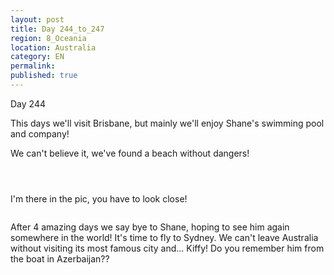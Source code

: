 ```yaml
---
layout: post
title: Day 244_to_247
region: 8_Oceania
location: Australia
category: EN
permalink:
published: true
---
```


Day 244

This days we'll visit Brisbane, but mainly we'll enjoy Shane's swimming pool and company!

We can't believe it, we've found a beach without dangers!

<p><a
href="https://lh3.googleusercontent.com/95aP8FSi9rqbbyIU6puciX2w-JzFSGW7QvYkbefcA4kgXt8SoekbaposqPas-5lHieMEBBrY-LpUHO-aK75sPwyrwrxnhid_WLsdWM6HJs6D4sEMJ7W-3-wWQrEFTU4HwpvSIJbXqwDKDS_j8Cv5KeQLZICMmSjeesSOjBG0mI_fBga6FIEBJZkWGpPZzpeftDjkQl4xg0CfEKNBjBqve6Hwetlo5aLctQQBWeU3YvzhfGPi4abGbBGu_fnVQk9w9INjA9oveWmbXnPUuPmlQbqbHR_hPW0-hp724339fChuZgxSqSvjd_dZxirc2Fl7h56SHedN1ATEpAXMwSm_tYyNeouND-U3uSDHxM4HWbA48g6Bs8-g4mOZcUcgPa_1ib2KX_fblzHzup53hDS20Wy6DOGp4tkmRN7NZpY2lAasUkhCZqmCNZOS91KMLCnUU59nHMjiqovuR9ZTTklCTdiHZa7hRnjTTlCB0Cq2qmOPMofI0ztjZ2foHOP-rcdqh0lbx-p51esqHmXJ0xJDwsxxQkGU2ASQ3-wI3TXHywdZeiNxC8pyvo_xrt1tMoieAr9yLYUxIrsjOKktPfh9vdwtdwoTQam680qdUuv_EUo6Bw9vkeGThJl3eN46GFaOJCgv942k0paRYFpg39Phv_nVBiKYuTTXc-01wZ3fGib3WUoqq6xnA5M0tgWwCdKmy1L-V3mRb7VQP5FD-akuP1eI=w643-h482-no"><img 
src="https://lh3.googleusercontent.com/95aP8FSi9rqbbyIU6puciX2w-JzFSGW7QvYkbefcA4kgXt8SoekbaposqPas-5lHieMEBBrY-LpUHO-aK75sPwyrwrxnhid_WLsdWM6HJs6D4sEMJ7W-3-wWQrEFTU4HwpvSIJbXqwDKDS_j8Cv5KeQLZICMmSjeesSOjBG0mI_fBga6FIEBJZkWGpPZzpeftDjkQl4xg0CfEKNBjBqve6Hwetlo5aLctQQBWeU3YvzhfGPi4abGbBGu_fnVQk9w9INjA9oveWmbXnPUuPmlQbqbHR_hPW0-hp724339fChuZgxSqSvjd_dZxirc2Fl7h56SHedN1ATEpAXMwSm_tYyNeouND-U3uSDHxM4HWbA48g6Bs8-g4mOZcUcgPa_1ib2KX_fblzHzup53hDS20Wy6DOGp4tkmRN7NZpY2lAasUkhCZqmCNZOS91KMLCnUU59nHMjiqovuR9ZTTklCTdiHZa7hRnjTTlCB0Cq2qmOPMofI0ztjZ2foHOP-rcdqh0lbx-p51esqHmXJ0xJDwsxxQkGU2ASQ3-wI3TXHywdZeiNxC8pyvo_xrt1tMoieAr9yLYUxIrsjOKktPfh9vdwtdwoTQam680qdUuv_EUo6Bw9vkeGThJl3eN46GFaOJCgv942k0paRYFpg39Phv_nVBiKYuTTXc-01wZ3fGib3WUoqq6xnA5M0tgWwCdKmy1L-V3mRb7VQP5FD-akuP1eI=w643-h482-no" class="oversize" alt=""></a></p>

<p><a
href="https://lh3.googleusercontent.com/aMIkjbkgVB4rZSmEVQMTgQpbWfTUma-dBm1eHb28cKREJUTwqjhCCLLZCp1N2Ijs4VQsDaO-ZPiRN9JH7FsnnSZpxk1JHBTUJMejPqrFEW7FlN3c23ZmLb5HvT3l3JyS7BmN2QVcTrfgfkehxZ-asN_ePNOPcfOUjJgwrmZ2CB19KcMAP-x00_22qP6ES2u_Ok5qdJ5kXao4h-yRek-9OsyFVz35fAL2ROe15Cm3zxYggSaE1y8yGege-d_Y90QlAcuxSsWxno1bJwTNwKzxKfkw6N-HpQj7sDVRnCjd2UIV_1vzlcD7x__eurGBktUo5J4ECKBl2L0ezhrZSN6dxx66H6_C7bNmQT9yeJ9JQmkaOpgkzI9J-cNEUIht6rOBMQQM1svk0TP0qxbLjGCFsmLOrPvHeN0g6OjTYO9oLLbIyiYj6F-RtVNJzFBh53yKiIYeCzvmVRpj-HcYFp3Mv_kVo2BR24xRjcYTKwHSW-wZ3R8Q6kvAjwZMWnxE2ph2uGkbtaEU4FKfgvr_76WODnynnT10b9KhcBfg96YoxePlRFFYVA6mmcUqxLBhhdgxHRrPJgI9Urcjcqk6N-hb0l-kKbN6Ea5ANOVuEaciZm-TQExBytxkP__XDa0rMWVsZr2awsYbO6_eKOARp3G9TshHYlttvZbLqd6OP41uvDJbTqXJPM0_vQYWFaGDRQn4TgUBxuc-A_jyY2K1lWqaYpWj=w804-h603-no"><img 
src="https://lh3.googleusercontent.com/aMIkjbkgVB4rZSmEVQMTgQpbWfTUma-dBm1eHb28cKREJUTwqjhCCLLZCp1N2Ijs4VQsDaO-ZPiRN9JH7FsnnSZpxk1JHBTUJMejPqrFEW7FlN3c23ZmLb5HvT3l3JyS7BmN2QVcTrfgfkehxZ-asN_ePNOPcfOUjJgwrmZ2CB19KcMAP-x00_22qP6ES2u_Ok5qdJ5kXao4h-yRek-9OsyFVz35fAL2ROe15Cm3zxYggSaE1y8yGege-d_Y90QlAcuxSsWxno1bJwTNwKzxKfkw6N-HpQj7sDVRnCjd2UIV_1vzlcD7x__eurGBktUo5J4ECKBl2L0ezhrZSN6dxx66H6_C7bNmQT9yeJ9JQmkaOpgkzI9J-cNEUIht6rOBMQQM1svk0TP0qxbLjGCFsmLOrPvHeN0g6OjTYO9oLLbIyiYj6F-RtVNJzFBh53yKiIYeCzvmVRpj-HcYFp3Mv_kVo2BR24xRjcYTKwHSW-wZ3R8Q6kvAjwZMWnxE2ph2uGkbtaEU4FKfgvr_76WODnynnT10b9KhcBfg96YoxePlRFFYVA6mmcUqxLBhhdgxHRrPJgI9Urcjcqk6N-hb0l-kKbN6Ea5ANOVuEaciZm-TQExBytxkP__XDa0rMWVsZr2awsYbO6_eKOARp3G9TshHYlttvZbLqd6OP41uvDJbTqXJPM0_vQYWFaGDRQn4TgUBxuc-A_jyY2K1lWqaYpWj=w804-h603-no" class="oversize" alt=""></a></p>

<p><a
href="https://lh3.googleusercontent.com/PBi50InFgO4JaatdrxSJqS5dKLR_QPQ5mQzZxMh_ACQzLWffvgK9VeQo9QG_qIUyYjxuayNK6vlDwBQ468-NlN1OXEAWFHijRpdYtEPMsU-oDb59BneSWiTCdpNXQZa2A59OivPPZcqm-2feS5rIiQwGiLt2t4phkGpc_isZOw5p_AV_46xejEzEUmQUurXjm20AVgr6MCTBmLcOP4OHrFAnASWSelFNR7fE6utcH8LKfqE47aZXFDc1NPsEH30896HnzuHLUdcjbfVob3hBScXZ15MjDLh4sywXHTCZWAi-MPDiZMBQJ21InBpED-B6MuzGdXEjtUBFB-pj4kUIZKOsXEfaxVK6Xs0aHo6_sKYtgDfDro1cWk8nVOEDL19x4M9w2KK_k3u0pf6tQIF0YtAkTkbPM3siO5XN7iKtyAocrFkTj27vy4cCP7VgBmy71zi8kSzONlw45LpOFAWoiYF8cuGSQqwiSd9jedXwLVWYPg9NX1LIZ0oYTNXmCT2kM7Zq3Y-k0m7dNcvnSOPod_f4gtvokMMV0D_6B72bnA7GindsNFP5dH-HTvqzk7775O2bxt8I9OgIdluanruVW9K43htY91XX7ZYdqStQ82DVJ16_8NbtpwZfJztKj--k96ryDXSjj-MrwmWh0EcS0gr9Y8ryz_JmomVtUv9Uk8K4LZLEwnjhcBpDcWZMVfDSaiU8UCbgSpdrRXpXcXD7SE2A=w643-h482-no"><img 
src="https://lh3.googleusercontent.com/PBi50InFgO4JaatdrxSJqS5dKLR_QPQ5mQzZxMh_ACQzLWffvgK9VeQo9QG_qIUyYjxuayNK6vlDwBQ468-NlN1OXEAWFHijRpdYtEPMsU-oDb59BneSWiTCdpNXQZa2A59OivPPZcqm-2feS5rIiQwGiLt2t4phkGpc_isZOw5p_AV_46xejEzEUmQUurXjm20AVgr6MCTBmLcOP4OHrFAnASWSelFNR7fE6utcH8LKfqE47aZXFDc1NPsEH30896HnzuHLUdcjbfVob3hBScXZ15MjDLh4sywXHTCZWAi-MPDiZMBQJ21InBpED-B6MuzGdXEjtUBFB-pj4kUIZKOsXEfaxVK6Xs0aHo6_sKYtgDfDro1cWk8nVOEDL19x4M9w2KK_k3u0pf6tQIF0YtAkTkbPM3siO5XN7iKtyAocrFkTj27vy4cCP7VgBmy71zi8kSzONlw45LpOFAWoiYF8cuGSQqwiSd9jedXwLVWYPg9NX1LIZ0oYTNXmCT2kM7Zq3Y-k0m7dNcvnSOPod_f4gtvokMMV0D_6B72bnA7GindsNFP5dH-HTvqzk7775O2bxt8I9OgIdluanruVW9K43htY91XX7ZYdqStQ82DVJ16_8NbtpwZfJztKj--k96ryDXSjj-MrwmWh0EcS0gr9Y8ryz_JmomVtUv9Uk8K4LZLEwnjhcBpDcWZMVfDSaiU8UCbgSpdrRXpXcXD7SE2A=w643-h482-no" class="oversize" alt=""></a></p>

I'm there in the pic, you have to look close!

<p><a
href="https://lh3.googleusercontent.com/8pByBqzRURIa2wnnX8e_4DM82bh52QWU4GFTOuea1vIO_nNNuqkjyAybixrrA-kWL059An6QDfgSyu2n_R_vYicP7rza4gncocCgC0dBGyYMUDV8tx_rRMDlwMv3X0aVyJDYDDg9TTyAmO4SxZ5AH6vCA4uR4mC5C8LbGjBu6ve3uFaNxyu8BShyErw5-1jsFgBhBYkfUzGZRCYLfldySYMTEVA1hytfzQs6vie20IvSCGKP_OVUqfCxY1jEpXPCsrU6ASvdwsEGkK-XF04G71x-G7d16HbL7WEBew0891fzjJKoU0ljlee4YOSdI606Mq2a74q8bLSVehZfIyTmuk-0m0HR_G4WLhFXaGXX5ZRSY9B_jKTffsiSGVTLwUcNbzrdz2jxazNnUHCI72knCcUoHtyC2fhFwsQOKh3wGxj6tdbjerGfXnnL7SqCVNZk6Vk7DgKQ-KXg9X5sBUG96j7O11HVYbnKp5dHnFwxWW_mOvpmwKIgDXuNIU_7ynjB9uR9MJwMwD_g1q-yNc0jei4Qq97hpvbw8ZP51saRT3dUBUeVeetLnfxRBSalUitTJIffL339wyovWoupx_UEQf-vVFBGhHJKPOQoJwC0DZQm9Pk7sj_g9xmOg1rjQd42JlMUkq3a57drkok1MM_zbYMedVJyu-rU6WMuWOcnG7T88hIZaXqFpBR1pZJH2vbyZPUJDo_7O1dABIpai2i2ApQO=w804-h603-no"><img 
src="https://lh3.googleusercontent.com/8pByBqzRURIa2wnnX8e_4DM82bh52QWU4GFTOuea1vIO_nNNuqkjyAybixrrA-kWL059An6QDfgSyu2n_R_vYicP7rza4gncocCgC0dBGyYMUDV8tx_rRMDlwMv3X0aVyJDYDDg9TTyAmO4SxZ5AH6vCA4uR4mC5C8LbGjBu6ve3uFaNxyu8BShyErw5-1jsFgBhBYkfUzGZRCYLfldySYMTEVA1hytfzQs6vie20IvSCGKP_OVUqfCxY1jEpXPCsrU6ASvdwsEGkK-XF04G71x-G7d16HbL7WEBew0891fzjJKoU0ljlee4YOSdI606Mq2a74q8bLSVehZfIyTmuk-0m0HR_G4WLhFXaGXX5ZRSY9B_jKTffsiSGVTLwUcNbzrdz2jxazNnUHCI72knCcUoHtyC2fhFwsQOKh3wGxj6tdbjerGfXnnL7SqCVNZk6Vk7DgKQ-KXg9X5sBUG96j7O11HVYbnKp5dHnFwxWW_mOvpmwKIgDXuNIU_7ynjB9uR9MJwMwD_g1q-yNc0jei4Qq97hpvbw8ZP51saRT3dUBUeVeetLnfxRBSalUitTJIffL339wyovWoupx_UEQf-vVFBGhHJKPOQoJwC0DZQm9Pk7sj_g9xmOg1rjQd42JlMUkq3a57drkok1MM_zbYMedVJyu-rU6WMuWOcnG7T88hIZaXqFpBR1pZJH2vbyZPUJDo_7O1dABIpai2i2ApQO=w804-h603-no" class="oversize" alt=""></a></p>

After 4 amazing days we say bye to Shane, hoping to see him again somewhere in the world! It's time to fly to Sydney. We can't leave Australia without visiting its most famous city and... Kiffy! Do you remember him from the boat in Azerbaijan??